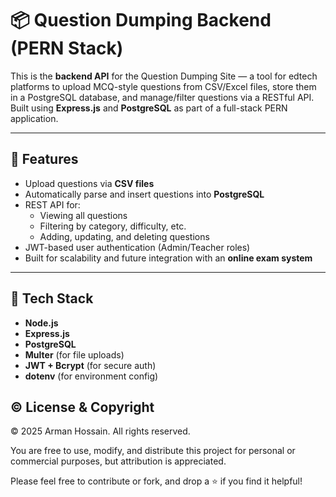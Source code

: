# 📦 Question Dumping Backend (PERN Stack)

This is the **backend API** for the Question Dumping Site — a tool for edtech platforms to upload MCQ-style questions from CSV/Excel files, store them in a PostgreSQL database, and manage/filter questions via a RESTful API. Built using **Express.js** and **PostgreSQL** as part of a full-stack PERN application.

---

## 🚀 Features

- Upload questions via **CSV files**
- Automatically parse and insert questions into **PostgreSQL**
- REST API for:
  - Viewing all questions
  - Filtering by category, difficulty, etc.
  - Adding, updating, and deleting questions
- JWT-based user authentication (Admin/Teacher roles)
- Built for scalability and future integration with an **online exam system**

---

## 🧱 Tech Stack

- **Node.js**
- **Express.js**
- **PostgreSQL**
- **Multer** (for file uploads)
- **JWT + Bcrypt** (for secure auth)
- **dotenv** (for environment config)



## ©️ License & Copyright

© 2025 Arman Hossain. All rights reserved.

You are free to use, modify, and distribute this project for personal or commercial purposes, but attribution is appreciated.

Please feel free to contribute or fork, and drop a ⭐ if you find it helpful!


